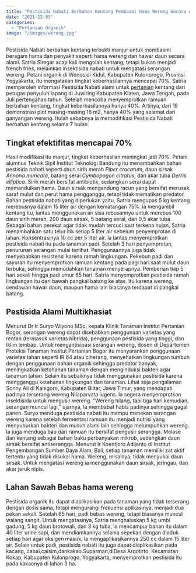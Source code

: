 ```yaml
---
title: "Pestisida Nabati Berbahan Kentang Pembasmi Hama Wereng Secara Alami"
date: "2021-12-03"
categories: 
  - "Pertanian Organik"
image: "/images/wereng.jpg"
---
```


Pestisida Nabati berbahan kentang terbukti manjur untuk membasmi beragam hama dan penyakit seperti hama wereng dan hawar daun secara alami. Satria Siregar acap kali mengolah kentang, tetapi bukan menjadi french fries, melainkan insektisida nabati untuk mengatasi serangan wereng. Petani organik di Wonosidi Kidul, Kabupaten Kulonprogo, Provinsi Yogyakarta, itu mengatakan tingkat keberhasilannya mencapai 70%. Satria memperoleh informasi Pestisida Nabati alami untuk [pertanian](http://localhost/mitra/pertanian "pertanian") kentang dari petugas penyuluh lapang di Juwiring Kabupaten Klaten, Jawa Tengah, pada Juli pertengahan tahun. Setelah mencoba menyemprotkan ramuan berbahan kentang, tingkat keberhasilannya hanya 40%. Artinya, dari 19 demonstrasi plot masing-masing 16 m2, hanya 40% yang selamat dari ganyangan wereng. Itulah sebabnya ia memodifikasi Pestisida Nabati berbahan kentang selama 7 bulan.

## Tingkat efektifitas mencapai 70%

Hasil modifikasi itu manjur, tingkat keberhasilan meningkat jadi 70%. Petani alumnus Teknik Sipil Institut Teknologi Bandung itu menambahkan bahan pestisida nabati seperti daun sirih merah _Piper crocatum_, daun sirsak _Annona muricata_, batang serai _Cymbopogon citratus_, dan akar tuba _Derris elliptica_. Sirih merah bersifat antibiotik, sedangkan serai dapat memandulkan hama. Daun sirsak mengandung racun yang bersifat merusak saraf mulut dan perut hama pengganggu, tetapi tidak mematikan predator. Bahan pestisida nabati yang diperlukan yaitu, Satria mengupas 5 kg kentang merebusnya dalam 15 liter air dengan kematangan 75%. la mengambil kentang itu, lantas menggunakan air sisa rebusannya untuk merebus 100 daun sirih merah, 200 daun sirsak, 5 batang serai, dan 0,5 akar tuba Sebagai bahan perekat agar tidak mudah tercuci saat terkena hujan, Satria menambahkan satu telur itik setiap 5 liter air sebelum penyemprotan di lahan. Konsentrasinya 10 cc per 5 liter air. la lantas menyemprotkan pestisida nabati itu pada tanaman padi. Setelah 3 hari penyemprotan, penurunan serangan mulai terlihat. Penggunaannya juga tidak menyebabkan resistensi karena ramah lingkungan. Pekebun padi dan sayuran itu menyemprotkan ramuan kentang pada pagi hari saat mulut daun terbuka, sehingga memudahkan tanaman menyerapnya. Pemberian tiap 5 hari sekali hingga padi umur 65 hari. Satria menyemprotkan pestisida ramah lingkungan itu dari bawah pangkal batang ke atas. Itu karena wereng, cendawan hawar daun, maupun hama lain biasanya terdapat di pangkal batang.

## Pestisida Alami Multikhasiat

Menurut Dr Ir Suryo Wiyono MSc, kepala Klinik Tanaman Institut Pertanian Bogor, serangan wereng dapat disebabkan penggunaan varietas yang rentan (termasuk varietas hibrida), penggunaan pestisida yang tinggi, dan iklim lembap. Untuk mengantisipasi serangan wereng, dosen di Departemen Proteksi Tanaman Institut Pertanian Bogor itu menyarankan penggunaan varietas tahan seperti IR 64 atau ciherang, menyehatkan lingkungan tumbuh dengan penggunaan bahan organik sehingga predator banyak, meningkatkan ketahanan tanaman dengan menginduksi bakteri agar tanaman tahan. Selain itu sebaiknya tidak menggunakan pestisida karena mengganggu ketahanan lingkungan dan tanaman. Lihat saja pengalaman Sonny Ali di Kanigoro, Kabupaten Blitar, Jawa Timur, yang mendapati padinya terserang wereng Nilaparvata lugens. la segera menyemprotkan insektisida untuk mengusir wereng. “Wereng hilang, tapi tiga hari kemudian, serangan muncul lagi," ujarnya, la membabat habis padinya sehingga gagal panen. Suryo menduga pestisida nabati itu mampu menekan serangan wereng karena setelah fermentasi ramuan itu menjadi nutrisi yang menyuburkan bakteri dan musuh alami lain sehingga melumpuhkan wereng. Ia juga menduga bau dari ramuan itu bersifat pengusir serangga. Molase dan kentang sebagai bahan baku perbanyakan mikrob, sedangkan daun sirsak bersifat antiserangga. Menurut Ir Koentjoro Adijanto di Institut Pengembangan Sumber Daya Alam, Bali, setiap tanaman memiliki zat aktif tertentu yang tidak disukai hama. Wereng, misalnya, tidak menyukai daun sirsak. Untuk mengatasi wereng ia menggunakan daun sirsak, jeringau, dan akar jeruk nipis.

## Lahan Sawah Bebas hama wereng

Pestisida organik itu dapat diaplikasikan pada tanaman yang tidak terserang dengan dosis sama, tetapi mengurangi frekuensi aplikasinya, menjadi dua pekan sekali. Setelah 65 hari, padi bebas wereng, tetapi biasanya muncul walang sangit. Untuk mengatasinya, Satria menghaluskan 5 kg umbi gadung, 5 kg daun brotowali, dan 3 kg tuba, la mencampur bahan itu dalam 40 liter urine sapi, dan mendiamkannya selama sepekan dengan diaduk setiap hari agar oksigen masuk, la mengaplikasikannya 250 cc dalam 15 liter air. Selain untuk padi, pestisida nabati itu juga dapat diaplikasikan pada kacang, cabai,caisim,dankakao.Suparman,diDesa Argotirto, Kecamatan Kokap, Kabupaten Kulonprogo, Yogyakarta, menyemprotkan pestisida itu pada kakaonya di lahan 3 ha.
